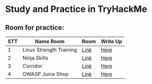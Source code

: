 # Study and Practice in TryHackMe



<h2> Room for practice: </h2>

| STT | Name Room | Room | Write Up |
| --- | --- | --- | --- |
| 1 | Linux Strength Training | [Link](https://tryhackme.com/r/room/linuxstrengthtraining) | [Here](https://github.com/vanniichan/TryHackMe/tree/main/Linux%20Strength%20Training)
| 2 | Ninja Skills | [Link](https://tryhackme.com/r/room/ninjaskills)| [Here](https://github.com/vanniichan/TryHackMe/tree/main/Ninja%20Skills)
| 3 | Corridor | [Link](https://tryhackme.com/r/room/corridor)| [Here](https://github.com/vanniichan/TryHackMe/tree/main/Corridor)
| 4 | OWASP Juice Shop | [Link](https://tryhackme.com/r/room/owaspjuiceshop)| [Here](https://github.com/vanniichan/TryHackMe/tree/main/OWASP%20Juice%20Shop)
